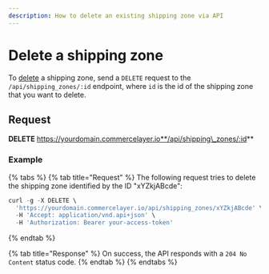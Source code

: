 ```yaml
---
description: How to delete an existing shipping zone via API
---
```


# Delete a shipping zone

To [delete](https://docs.commercelayer.io/developers/deleting-resources) a shipping zone, send a `DELETE` request to the `/api/shipping_zones/:id` endpoint, where `id` is the id of the shipping zone that you want to delete.

## Request

**DELETE** https://yourdomain.commercelayer.io**/api/shipping\_zones/:id**

### Example

{% tabs %}
{% tab title="Request" %}
The following request tries to delete the shipping zone identified by the ID "xYZkjABcde":

```javascript
curl -g -X DELETE \
  'https://yourdomain.commercelayer.io/api/shipping_zones/xYZkjABcde' \
  -H 'Accept: application/vnd.api+json' \
  -H 'Authorization: Bearer your-access-token'
```
{% endtab %}

{% tab title="Response" %}
On success, the API responds with a `204 No Content` status code.
{% endtab %}
{% endtabs %}
